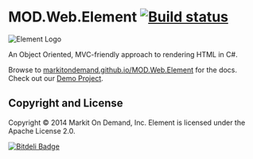 # MOD.Web.Element [![Build status](https://ci.appveyor.com/api/projects/status/kgqdabt2ue4vm70x/branch/master?svg=true)](https://ci.appveyor.com/project/MarkitOnDemand/mod-web-element/branch/master)

![Element Logo](http://markitondemand.github.io/MOD.Web.Element/Content/img/logo.png)

An Object Oriented, MVC-friendly approach to rendering HTML in C#.

Browse to [markitondemand.github.io/MOD.Web.Element](http://markitondemand.github.io/MOD.Web.Element/) for the docs. Check out our [Demo Project](https://github.com/markitondemand/ElementDemo).


## Copyright and License

Copyright &copy; 2014 Markit On Demand, Inc. Element is licensed under the Apache License 2.0.


[![Bitdeli Badge](https://d2weczhvl823v0.cloudfront.net/markitondemand/mod.web.element/trend.png)](https://bitdeli.com/free "Bitdeli Badge")

